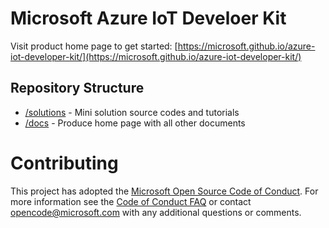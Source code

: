 # Microsoft Azure IoT Develoer Kit

Visit product home page to get started: [https://microsoft.github.io/azure-iot-developer-kit/](https://microsoft.github.io/azure-iot-developer-kit/)

## Repository Structure

* [/solutions](https://github.com/Microsoft/azure-iot-developer-kit/tree/master/solutions) - Mini solution source codes and tutorials
* [/docs](https://github.com/Microsoft/azure-iot-developer-kit/tree/master/docs) - Produce home page with all other documents

# Contributing

This project has adopted the [Microsoft Open Source Code of Conduct](https://opensource.microsoft.com/codeofconduct/). For more information see the [Code of Conduct FAQ](https://opensource.microsoft.com/codeofconduct/faq/) or contact [opencode@microsoft.com](mailto:opencode@microsoft.com) with any additional questions or comments.